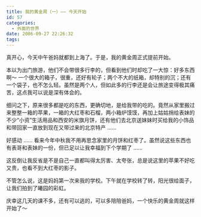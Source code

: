 ```yaml
---
title: 我的黄金周（一）—— 今天开始
id: 57
categories:
  - 外面的世界
date: 2006-09-27 22:26:32
tags:
---
```


真开心，今天中午爸妈就都到上海了。于是，我的黄金周正式提前开始。

本以为出门旅游，他们不会带很多行李的，但看到他们时却吃了一大惊：好多东西啊～ 一个很大的箱子，很重，还好有轮子；两个不大的纸箱，却特别的沉；还有一个袋子，也不怎么轻。虽然是两个人，但如此多的行李还是会让旅途变得极其痛苦，这点我可以说是深有体会的。

细问之下，原来很多都是吃的东西，更确切地，是给我带的吃的。竟然从家里搬过来整整一箱的苹果，一箱的大红枣和石榴，两小箱炉馍馍，再加上姑姑捎给表妹的不少“小资”生活用品和西安的米旗月饼，还有他们去北京送妹妹时买给我的小饰品和带回家一直放到现在又带过来的北京特产 ……

好感动 …… 看来今年中秋我不用再思念家里的月饼和红枣了。虽然说这些东西也有表哥和表妹的一份，但已足以让我幸福到下个学期了 ……

这反倒让我反省是不是自己一直都叫得太厉害、太夸张，总是说这里的苹果不好吃又贵，也看不到大红枣的影子。

不管怎么说，这是妈妈第一次来我的学校。下午就在学校转了转，阳光很给面子，让我们拍到了曦园的彩虹。

庆幸这几天的课不多，还有可以逃的，可以多陪陪爸妈，一个快乐的黄金周就这样开始了～
